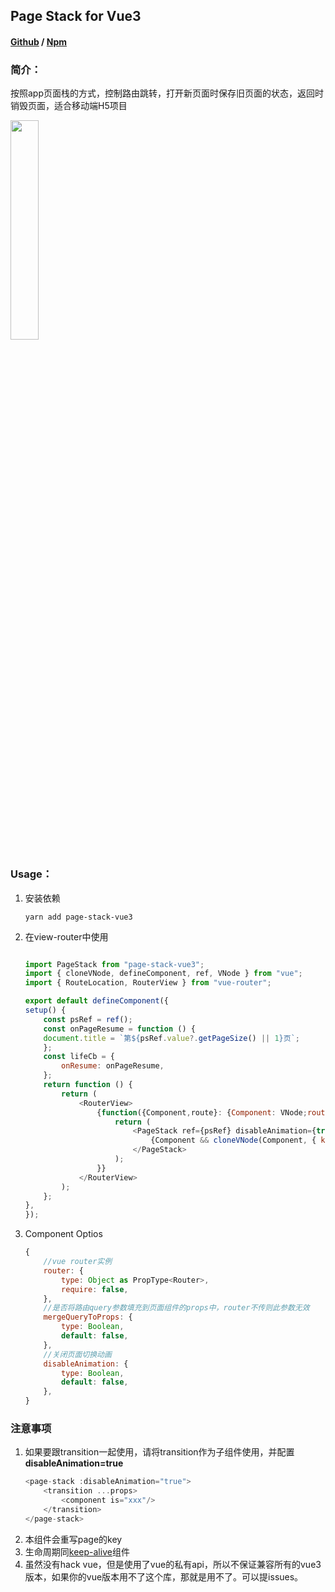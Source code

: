 ## Page Stack for Vue3
#### [Github](https://github.com/Murphy-Tong/page-stack-vue3) / [Npm](https://www.npmjs.com/package/page-stack-vue3)

### 简介：
按照app页面栈的方式，控制路由跳转，打开新页面时保存旧页面的状态，返回时销毁页面，适合移动端H5项目

<img src="./example/demo.gif" width="30%"/>

### Usage：

1.  安装依赖

    ```shell
    yarn add page-stack-vue3
    ```
2.  在view-router中使用
    ```javascript

    import PageStack from "page-stack-vue3";
    import { cloneVNode, defineComponent, ref, VNode } from "vue";
    import { RouteLocation, RouterView } from "vue-router";

    export default defineComponent({
    setup() {
        const psRef = ref();
        const onPageResume = function () {
        document.title = `第${psRef.value?.getPageSize() || 1}页`;
        };
        const lifeCb = {
            onResume: onPageResume,
        };
        return function () {
            return (
                <RouterView>
                    {function({Component,route}: {Component: VNode;route:RouteLocation}) {
                        return (
                            <PageStack ref={psRef} disableAnimation={true} lifeCycleCallback={lifeCb}>
                                {Component && cloneVNode(Component, { key: route.path })}
                            </PageStack>
                        );
                    }}
                </RouterView>
            );
        };
    },
    });


    ```
3.  Component Optios
    ```javascript
    {
        //vue router实例
        router: {
            type: Object as PropType<Router>,
            require: false,
        },
        //是否将路由query参数填充到页面组件的props中，router不传则此参数无效
        mergeQueryToProps: {
            type: Boolean,
            default: false,
        },
        //关闭页面切换动画
        disableAnimation: {
            type: Boolean,
            default: false,
        },
    }
    
    ```

### 注意事项

1.  如果要跟transition一起使用，请将transition作为子组件使用，并配置**disableAnimation=true**
    ```javascript
    <page-stack :disableAnimation="true">
        <transition ...props>
            <component is="xxx"/>
        </transition>
    </page-stack>
    ```
2.  本组件会重写page的key
3.  生命周期同[keep-alive](https://cn.vuejs.org/)组件
4.  虽然没有hack vue，但是使用了vue的私有api，所以不保证兼容所有的vue3版本，如果你的vue版本用不了这个库，那就是用不了。可以提issues。
   





